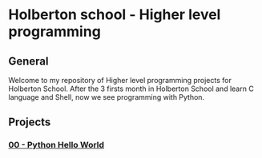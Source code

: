 # Holberton school - Higher level programming

## General

Welcome to my repository of Higher level programming projects for Holberton School. After the 3 firsts month in Holberton School and learn C language and Shell, now we see programming with Python.

## Projects

### [00 - Python Hello World](0x00-python-hello_world/README.md)